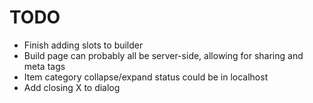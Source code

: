 # TODO

- Finish adding slots to builder
- Build page can probably all be server-side, allowing for sharing and meta tags
- Item category collapse/expand status could be in localhost
- Add closing X to dialog
